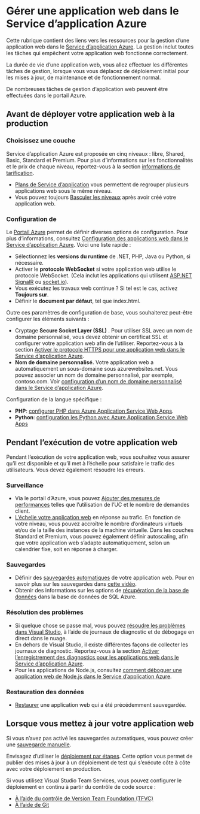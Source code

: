 <properties 
    pageTitle="Gérer une application web dans le Service d’application Azure" 
    description="Liens vers des ressources pour la gestion d’une application web dans le Service d’application Azure." 
    services="app-service\web" 
    documentationCenter="" 
    authors="erikre" 
    manager="wpickett" 
    editor=""/>

<tags 
    ms.service="app-service-web" 
    ms.workload="web" 
    ms.tgt_pltfrm="na" 
    ms.devlang="na" 
    ms.topic="article" 
    ms.date="08/24/2016" 
    ms.author="rachelap"/>

# <a name="manage-a-web-app-in-azure-app-service"></a>Gérer une application web dans le Service d’application Azure

Cette rubrique contient des liens vers les ressources pour la gestion d’une application web dans le [Service d’application Azure](http://go.microsoft.com/fwlink/?LinkId=529714). La gestion inclut toutes les tâches qui empêchent votre application web fonctionne correctement. 

La durée de vie d’une application web, vous allez effectuer les différentes tâches de gestion, lorsque vous vous déplacez de déploiement initial pour les mises à jour, de maintenance et de fonctionnement normal.

De nombreuses tâches de gestion d’application web peuvent être effectuées dans le portail Azure.

## <a name="before-you-deploy-your-web-app-to-production"></a>Avant de déployer votre application web à la production

### <a name="choose-a-tier"></a>Choisissez une couche

Service d’application Azure est proposée en cinq niveaux : libre, Shared, Basic, Standard et Premium. Pour plus d’informations sur les fonctionnalités et le prix de chaque niveau, reportez-vous à la section [informations de tarification](/pricing/details/app-service/). 

- [Plans de Service d’application](../app-service/azure-web-sites-web-hosting-plans-in-depth-overview.md) vous permettent de regrouper plusieurs applications web sous le même niveau.
- Vous pouvez toujours [Basculer les niveaux](web-sites-scale.md) après avoir créé votre application web.

### <a name="configuration"></a>Configuration de

Le [Portail Azure](https://portal.azure.com/) permet de définir diverses options de configuration. Pour plus d’informations, consultez [Configuration des applications web dans le Service d’application Azure](web-sites-configure.md). Voici une liste rapide :

- Sélectionnez les **versions du runtime** de .NET, PHP, Java ou Python, si nécessaire.
- Activer le **protocole WebSocket** si votre application web utilise le protocole WebSocket. (Cela inclut les applications qui utilisent [ASP.NET SignalR](http://www.asp.net/signalr) ou [socket.io](web-sites-nodejs-chat-app-socketio.md)).
- Vous exécutez les travaux web continue ? Si tel est le cas, activez **Toujours sur**.
- Définir le **document par défaut**, tel que index.html.

Outre ces paramètres de configuration de base, vous souhaiterez peut-être configurer les éléments suivants :

- Cryptage **Secure Socket Layer (SSL)** . Pour utiliser SSL avec un nom de domaine personnalisé, vous devez obtenir un certificat SSL et configurer votre application web afin de l’utiliser. Reportez-vous à la section [Activer le protocole HTTPS pour une application web dans le Service d’application Azure](web-sites-configure-ssl-certificate.md).
- **Nom de domaine personnalisé.** Votre application web a automatiquement un sous-domaine sous azurewebsites.net. Vous pouvez associer un nom de domaine personnalisé, par exemple, contoso.com. Voir [configuration d’un nom de domaine personnalisé dans le Service d’application Azure](web-sites-custom-domain-name.md).

Configuration de la langue spécifique :

- **PHP**: [configurer PHP dans Azure Application Service Web Apps](web-sites-php-configure.md).
- **Python**: [configuration les Python avec Azure Application Service Web Apps](web-sites-python-configure.md)


## <a name="while-your-web-app-is-running"></a>Pendant l’exécution de votre application web

Pendant l’exécution de votre application web, vous souhaitez vous assurer qu’il est disponible et qu’il met à l’échelle pour satisfaire le trafic des utilisateurs. Vous devez également résoudre les erreurs.

### <a name="monitoring"></a>Surveillance

- Via le portail d’Azure, vous pouvez [Ajouter des mesures de performances](web-sites-monitor.md) telles que l’utilisation de l’UC et le nombre de demandes client.
- [L’échelle votre application web](web-sites-scale.md) en réponse au trafic. En fonction de votre niveau, vous pouvez accroître le nombre d’ordinateurs virtuels et/ou de la taille des instances de la machine virtuelle. Dans les couches Standard et Premium, vous pouvez également définir autoscaling, afin que votre application web s’adapte automatiquement, selon un calendrier fixe, soit en réponse à charger.  
 
### <a name="backups"></a>Sauvegardes

- Définir des [sauvegardes automatiques](web-sites-backup.md) de votre application web. Pour en savoir plus sur les sauvegardes dans [cette vidéo](https://azure.microsoft.com/documentation/videos/azure-websites-automatic-and-easy-backup/).
- Obtenir des informations sur les options de [récupération de la base de données](../sql-database/sql-database-business-continuity.md) dans la base de données de SQL Azure.

### <a name="troubleshooting"></a>Résolution des problèmes

- Si quelque chose se passe mal, vous pouvez [résoudre les problèmes dans Visual Studio](web-sites-dotnet-troubleshoot-visual-studio.md#remotedebug), à l’aide de journaux de diagnostic et de débogage en direct dans le nuage. 
- En dehors de Visual Studio, il existe différentes façons de collecter les journaux de diagnostic. Reportez-vous à la section [Activer l’enregistrement des diagnostics pour les applications web dans le Service d’application Azure](web-sites-enable-diagnostic-log.md).
- Pour les applications de Node.js, consultez [comment déboguer une application web de Node.js dans le Service d’application Azure](web-sites-nodejs-debug.md).

### <a name="restoring-data"></a>Restauration des données

- [Restaurer](web-sites-restore.md) une application web qui a été précédemment sauvegardée.


## <a name="when-you-update-your-web-app"></a>Lorsque vous mettez à jour votre application web

Si vous n’avez pas activé les sauvegardes automatiques, vous pouvez créer une [sauvegarde manuelle](web-sites-backup.md).

Envisagez d’utiliser le [déploiement par étapes](web-sites-staged-publishing.md). Cette option vous permet de publier des mises à jour à un déploiement de test qui s’exécute côte à côte avec votre déploiement en production. 

Si vous utilisez Visual Studio Team Services, vous pouvez configurer le déploiement en continu à partir du contrôle de code source :

- [À l’aide du contrôle de Version Team Foundation (TFVC)](../cloud-services/cloud-services-continuous-delivery-use-vso.md) 
- [À l’aide de Git](../cloud-services/cloud-services-continuous-delivery-use-vso-git.md)
 
<!-- Anchors. -->

[Before you deploy your site to production]: #before-you-deploy-your-site-to-production
[While your website is running]: #while-your-website-is-running
[When you update your website]: #when-you-update-your-website

  
